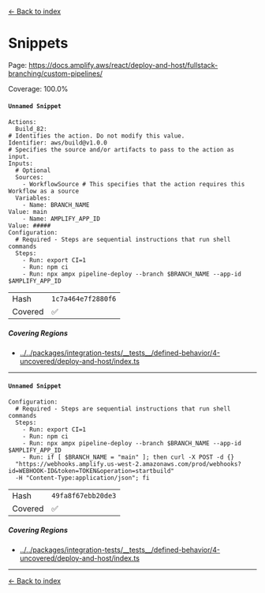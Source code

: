 [<- Back to index](../../../../../docs-pages.md)

#  Snippets

Page: https://docs.amplify.aws/react/deploy-and-host/fullstack-branching/custom-pipelines/

Coverage: 100.0%

#### `Unnamed Snippet`

~~~
Actions:
  Build_82:
# Identifies the action. Do not modify this value.
Identifier: aws/build@v1.0.0
# Specifies the source and/or artifacts to pass to the action as input.
Inputs:
  # Optional
  Sources:
    - WorkflowSource # This specifies that the action requires this Workflow as a source
  Variables:
    - Name: BRANCH_NAME
Value: main
    - Name: AMPLIFY_APP_ID
Value: #####
Configuration:
  # Required - Steps are sequential instructions that run shell commands
  Steps:
    - Run: export CI=1
    - Run: npm ci
    - Run: npx ampx pipeline-deploy --branch $BRANCH_NAME --app-id $AMPLIFY_APP_ID

~~~

| | |
| -- | -- |
| Hash | `1c7a464e7f2880f6` |
| Covered | ✅ |

##### Covering Regions

- [../../packages/integration-tests/\_\_tests\_\_/defined-behavior/4-uncovered/deploy-and-host/index.ts](../../../../../../../packages/integration-tests/__tests__/defined-behavior/4-uncovered/deploy-and-host/index.ts#L10)

---

#### `Unnamed Snippet`

~~~
Configuration:
  # Required - Steps are sequential instructions that run shell commands
  Steps:
    - Run: export CI=1
    - Run: npm ci
    - Run: npx ampx pipeline-deploy --branch $BRANCH_NAME --app-id $AMPLIFY_APP_ID
    - Run: if [ $BRANCH_NAME = "main" ]; then curl -X POST -d {}
  "https://webhooks.amplify.us-west-2.amazonaws.com/prod/webhooks?id=WEBHOOK-ID&token=TOKEN&operation=startbuild"
  -H "Content-Type:application/json"; fi

~~~

| | |
| -- | -- |
| Hash | `49fa8f67ebb20de3` |
| Covered | ✅ |

##### Covering Regions

- [../../packages/integration-tests/\_\_tests\_\_/defined-behavior/4-uncovered/deploy-and-host/index.ts](../../../../../../../packages/integration-tests/__tests__/defined-behavior/4-uncovered/deploy-and-host/index.ts#L10)

---

[<- Back to index](../../../../../docs-pages.md)
